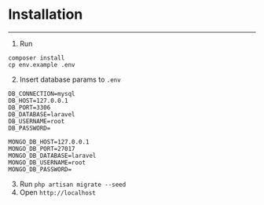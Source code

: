 # Installation

---

1. Run 

```
composer install
cp env.example .env
```

2. Insert database params to `.env`
```
DB_CONNECTION=mysql
DB_HOST=127.0.0.1
DB_PORT=3306
DB_DATABASE=laravel
DB_USERNAME=root
DB_PASSWORD=

MONGO_DB_HOST=127.0.0.1
MONGO_DB_PORT=27017
MONGO_DB_DATABASE=laravel
MONGO_DB_USERNAME=root
MONGO_DB_PASSWORD=
```

3. Run `php artisan migrate --seed`
4. Open `http://localhost`
